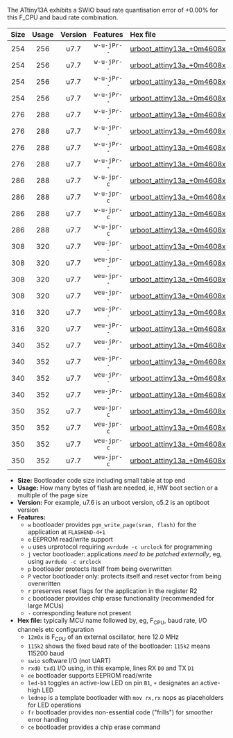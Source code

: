 The ATtiny13A exhibits a SWIO baud rate quantisation error of +0.00% for this F_CPU and baud rate combination.

|Size|Usage|Version|Features|Hex file|
|:-:|:-:|:-:|:-:|:--|
|254|256|u7.7|`w-u-jPr--`|[urboot_attiny13a_+0m4608x_++19k2_swio_rxb0_txb1_led+b2.hex](https://raw.githubusercontent.com/stefanrueger/urboot.hex/main/mcus/attiny13a/external_oscillator/fcpu_+0m4608x/br_++19k2/urboot_attiny13a_+0m4608x_++19k2_swio_rxb0_txb1_led+b2.hex)|
|254|256|u7.7|`w-u-jPr--`|[urboot_attiny13a_+0m4608x_++19k2_swio_rxb0_txb1_lednop.hex](https://raw.githubusercontent.com/stefanrueger/urboot.hex/main/mcus/attiny13a/external_oscillator/fcpu_+0m4608x/br_++19k2/urboot_attiny13a_+0m4608x_++19k2_swio_rxb0_txb1_lednop.hex)|
|254|256|u7.7|`w-u-jPr--`|[urboot_attiny13a_+0m4608x_++19k2_swio_rxb1_txb0_led+b2.hex](https://raw.githubusercontent.com/stefanrueger/urboot.hex/main/mcus/attiny13a/external_oscillator/fcpu_+0m4608x/br_++19k2/urboot_attiny13a_+0m4608x_++19k2_swio_rxb1_txb0_led+b2.hex)|
|254|256|u7.7|`w-u-jPr--`|[urboot_attiny13a_+0m4608x_++19k2_swio_rxb1_txb0_lednop.hex](https://raw.githubusercontent.com/stefanrueger/urboot.hex/main/mcus/attiny13a/external_oscillator/fcpu_+0m4608x/br_++19k2/urboot_attiny13a_+0m4608x_++19k2_swio_rxb1_txb0_lednop.hex)|
|276|288|u7.7|`w-u-jPr--`|[urboot_attiny13a_+0m4608x_++19k2_swio_rxb0_txb1_led+b2_fr.hex](https://raw.githubusercontent.com/stefanrueger/urboot.hex/main/mcus/attiny13a/external_oscillator/fcpu_+0m4608x/br_++19k2/urboot_attiny13a_+0m4608x_++19k2_swio_rxb0_txb1_led+b2_fr.hex)|
|276|288|u7.7|`w-u-jPr--`|[urboot_attiny13a_+0m4608x_++19k2_swio_rxb0_txb1_lednop_fr.hex](https://raw.githubusercontent.com/stefanrueger/urboot.hex/main/mcus/attiny13a/external_oscillator/fcpu_+0m4608x/br_++19k2/urboot_attiny13a_+0m4608x_++19k2_swio_rxb0_txb1_lednop_fr.hex)|
|276|288|u7.7|`w-u-jPr--`|[urboot_attiny13a_+0m4608x_++19k2_swio_rxb1_txb0_led+b2_fr.hex](https://raw.githubusercontent.com/stefanrueger/urboot.hex/main/mcus/attiny13a/external_oscillator/fcpu_+0m4608x/br_++19k2/urboot_attiny13a_+0m4608x_++19k2_swio_rxb1_txb0_led+b2_fr.hex)|
|276|288|u7.7|`w-u-jPr--`|[urboot_attiny13a_+0m4608x_++19k2_swio_rxb1_txb0_lednop_fr.hex](https://raw.githubusercontent.com/stefanrueger/urboot.hex/main/mcus/attiny13a/external_oscillator/fcpu_+0m4608x/br_++19k2/urboot_attiny13a_+0m4608x_++19k2_swio_rxb1_txb0_lednop_fr.hex)|
|286|288|u7.7|`w-u-jpr-c`|[urboot_attiny13a_+0m4608x_++19k2_swio_rxb0_txb1_led+b2_fr_ce.hex](https://raw.githubusercontent.com/stefanrueger/urboot.hex/main/mcus/attiny13a/external_oscillator/fcpu_+0m4608x/br_++19k2/urboot_attiny13a_+0m4608x_++19k2_swio_rxb0_txb1_led+b2_fr_ce.hex)|
|286|288|u7.7|`w-u-jpr-c`|[urboot_attiny13a_+0m4608x_++19k2_swio_rxb0_txb1_lednop_fr_ce.hex](https://raw.githubusercontent.com/stefanrueger/urboot.hex/main/mcus/attiny13a/external_oscillator/fcpu_+0m4608x/br_++19k2/urboot_attiny13a_+0m4608x_++19k2_swio_rxb0_txb1_lednop_fr_ce.hex)|
|286|288|u7.7|`w-u-jpr-c`|[urboot_attiny13a_+0m4608x_++19k2_swio_rxb1_txb0_led+b2_fr_ce.hex](https://raw.githubusercontent.com/stefanrueger/urboot.hex/main/mcus/attiny13a/external_oscillator/fcpu_+0m4608x/br_++19k2/urboot_attiny13a_+0m4608x_++19k2_swio_rxb1_txb0_led+b2_fr_ce.hex)|
|286|288|u7.7|`w-u-jpr-c`|[urboot_attiny13a_+0m4608x_++19k2_swio_rxb1_txb0_lednop_fr_ce.hex](https://raw.githubusercontent.com/stefanrueger/urboot.hex/main/mcus/attiny13a/external_oscillator/fcpu_+0m4608x/br_++19k2/urboot_attiny13a_+0m4608x_++19k2_swio_rxb1_txb0_lednop_fr_ce.hex)|
|308|320|u7.7|`weu-jpr--`|[urboot_attiny13a_+0m4608x_++19k2_swio_rxb0_txb1_ee_led+b2.hex](https://raw.githubusercontent.com/stefanrueger/urboot.hex/main/mcus/attiny13a/external_oscillator/fcpu_+0m4608x/br_++19k2/urboot_attiny13a_+0m4608x_++19k2_swio_rxb0_txb1_ee_led+b2.hex)|
|308|320|u7.7|`weu-jpr--`|[urboot_attiny13a_+0m4608x_++19k2_swio_rxb0_txb1_ee_lednop.hex](https://raw.githubusercontent.com/stefanrueger/urboot.hex/main/mcus/attiny13a/external_oscillator/fcpu_+0m4608x/br_++19k2/urboot_attiny13a_+0m4608x_++19k2_swio_rxb0_txb1_ee_lednop.hex)|
|308|320|u7.7|`weu-jpr--`|[urboot_attiny13a_+0m4608x_++19k2_swio_rxb1_txb0_ee_led+b2.hex](https://raw.githubusercontent.com/stefanrueger/urboot.hex/main/mcus/attiny13a/external_oscillator/fcpu_+0m4608x/br_++19k2/urboot_attiny13a_+0m4608x_++19k2_swio_rxb1_txb0_ee_led+b2.hex)|
|308|320|u7.7|`weu-jpr--`|[urboot_attiny13a_+0m4608x_++19k2_swio_rxb1_txb0_ee_lednop.hex](https://raw.githubusercontent.com/stefanrueger/urboot.hex/main/mcus/attiny13a/external_oscillator/fcpu_+0m4608x/br_++19k2/urboot_attiny13a_+0m4608x_++19k2_swio_rxb1_txb0_ee_lednop.hex)|
|316|320|u7.7|`weu-jPr--`|[urboot_attiny13a_+0m4608x_++19k2_swio_rxb0_txb1_ee.hex](https://raw.githubusercontent.com/stefanrueger/urboot.hex/main/mcus/attiny13a/external_oscillator/fcpu_+0m4608x/br_++19k2/urboot_attiny13a_+0m4608x_++19k2_swio_rxb0_txb1_ee.hex)|
|316|320|u7.7|`weu-jPr--`|[urboot_attiny13a_+0m4608x_++19k2_swio_rxb1_txb0_ee.hex](https://raw.githubusercontent.com/stefanrueger/urboot.hex/main/mcus/attiny13a/external_oscillator/fcpu_+0m4608x/br_++19k2/urboot_attiny13a_+0m4608x_++19k2_swio_rxb1_txb0_ee.hex)|
|340|352|u7.7|`weu-jPr--`|[urboot_attiny13a_+0m4608x_++19k2_swio_rxb0_txb1_ee_led+b2_fr.hex](https://raw.githubusercontent.com/stefanrueger/urboot.hex/main/mcus/attiny13a/external_oscillator/fcpu_+0m4608x/br_++19k2/urboot_attiny13a_+0m4608x_++19k2_swio_rxb0_txb1_ee_led+b2_fr.hex)|
|340|352|u7.7|`weu-jPr--`|[urboot_attiny13a_+0m4608x_++19k2_swio_rxb0_txb1_ee_lednop_fr.hex](https://raw.githubusercontent.com/stefanrueger/urboot.hex/main/mcus/attiny13a/external_oscillator/fcpu_+0m4608x/br_++19k2/urboot_attiny13a_+0m4608x_++19k2_swio_rxb0_txb1_ee_lednop_fr.hex)|
|340|352|u7.7|`weu-jPr--`|[urboot_attiny13a_+0m4608x_++19k2_swio_rxb1_txb0_ee_led+b2_fr.hex](https://raw.githubusercontent.com/stefanrueger/urboot.hex/main/mcus/attiny13a/external_oscillator/fcpu_+0m4608x/br_++19k2/urboot_attiny13a_+0m4608x_++19k2_swio_rxb1_txb0_ee_led+b2_fr.hex)|
|340|352|u7.7|`weu-jPr--`|[urboot_attiny13a_+0m4608x_++19k2_swio_rxb1_txb0_ee_lednop_fr.hex](https://raw.githubusercontent.com/stefanrueger/urboot.hex/main/mcus/attiny13a/external_oscillator/fcpu_+0m4608x/br_++19k2/urboot_attiny13a_+0m4608x_++19k2_swio_rxb1_txb0_ee_lednop_fr.hex)|
|350|352|u7.7|`weu-jpr-c`|[urboot_attiny13a_+0m4608x_++19k2_swio_rxb0_txb1_ee_led+b2_fr_ce.hex](https://raw.githubusercontent.com/stefanrueger/urboot.hex/main/mcus/attiny13a/external_oscillator/fcpu_+0m4608x/br_++19k2/urboot_attiny13a_+0m4608x_++19k2_swio_rxb0_txb1_ee_led+b2_fr_ce.hex)|
|350|352|u7.7|`weu-jpr-c`|[urboot_attiny13a_+0m4608x_++19k2_swio_rxb0_txb1_ee_lednop_fr_ce.hex](https://raw.githubusercontent.com/stefanrueger/urboot.hex/main/mcus/attiny13a/external_oscillator/fcpu_+0m4608x/br_++19k2/urboot_attiny13a_+0m4608x_++19k2_swio_rxb0_txb1_ee_lednop_fr_ce.hex)|
|350|352|u7.7|`weu-jpr-c`|[urboot_attiny13a_+0m4608x_++19k2_swio_rxb1_txb0_ee_led+b2_fr_ce.hex](https://raw.githubusercontent.com/stefanrueger/urboot.hex/main/mcus/attiny13a/external_oscillator/fcpu_+0m4608x/br_++19k2/urboot_attiny13a_+0m4608x_++19k2_swio_rxb1_txb0_ee_led+b2_fr_ce.hex)|
|350|352|u7.7|`weu-jpr-c`|[urboot_attiny13a_+0m4608x_++19k2_swio_rxb1_txb0_ee_lednop_fr_ce.hex](https://raw.githubusercontent.com/stefanrueger/urboot.hex/main/mcus/attiny13a/external_oscillator/fcpu_+0m4608x/br_++19k2/urboot_attiny13a_+0m4608x_++19k2_swio_rxb1_txb0_ee_lednop_fr_ce.hex)|

- **Size:** Bootloader code size including small table at top end
- **Usage:** How many bytes of flash are needed, ie, HW boot section or a multiple of the page size
- **Version:** For example, u7.6 is an urboot version, o5.2 is an optiboot version
- **Features:**
  + `w` bootloader provides `pgm_write_page(sram, flash)` for the application at `FLASHEND-4+1`
  + `e` EEPROM read/write support
  + `u` uses urprotocol requiring `avrdude -c urclock` for programming
  + `j` vector bootloader: applications *need to be patched externally*, eg, using `avrdude -c urclock`
  + `p` bootloader protects itself from being overwritten
  + `P` vector bootloader only: protects itself and reset vector from being overwritten
  + `r` preserves reset flags for the application in the register R2
  + `c` bootloader provides chip erase functionality (recommended for large MCUs)
  + `-` corresponding feature not present
- **Hex file:** typically MCU name followed by, eg, F<sub>CPU</sub>, baud rate, I/O channels etc configuration
  + `12m0x` is F<sub>CPU</sub> of an external oscillator, here 12.0 MHz
  + `115k2` shows the fixed baud rate of the bootloader: `115k2` means 115200 baud
  + `swio` software I/O (not UART)
  + `rxd0 txd1` I/O using, in this example, lines RX `D0` and TX `D1`
  + `ee` bootloader supports EEPROM read/write
  + `led-b1` toggles an active-low LED on pin `B1`, `+` designates an active-high LED
  + `lednop` is a template bootloader with `mov rx,rx` nops as placeholders for LED operations
  + `fr` bootloader provides non-essential code ("frills") for smoother error handling
  + `ce` bootloader provides a chip erase command
